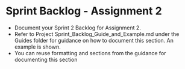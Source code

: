 # Sprint Backlog - Assignment 2

- Document your Sprint 2 Backlog for Assignment 2.  
- Refer to Project Sprint_Backlog_Guide_and_Example.md under the Guides folder for guidance on how to document this section. An example is shown.
- You can reuse formatting and sections from the guidance for documenting this section
